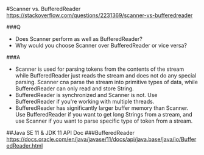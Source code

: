 #Scanner vs. BufferedReader
https://stackoverflow.com/questions/2231369/scanner-vs-bufferedreader


###Q
- Does Scanner perform as well as BufferedReader?
- Why would you choose Scanner over BufferedReader or vice versa?

###A
- Scanner is used for parsing tokens from the contents of the stream while BufferedReader just reads the stream and does not do any special parsing. Scanner cna parse the stream into primitive types of data, while BufferedReader can only read and store String.
- BufferedReader is synchronized and Scanner is not. Use BufferedReader if you're working with multiple threads.
- BufferedReader has significantly larger buffer memory than Scanner. Use BufferedReader if you want to get long Strings from a stream, and use Scanner if you want to parse specific type of token from a stream.

##Java SE 11 & JDK 11 API Doc
###BufferedReader
https://docs.oracle.com/en/java/javase/11/docs/api/java.base/java/io/BufferedReader.html

